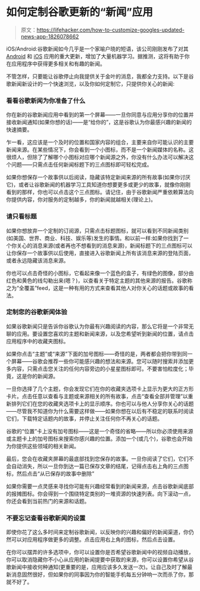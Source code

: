 # 如何定制谷歌更新的“新闻”应用

> 原文：<https://lifehacker.com/how-to-customize-googles-updated-news-app-1826078662>

iOS/Android:谷歌新闻如今几乎是一个家喻户晓的短语，该公司刚刚发布了对其 [Android](https://play.google.com/store/apps/details?id=com.google.android.apps.magazines&hl=en_US) 和 [iOS](https://itunes.apple.com/us/app/google-news/id459182288?mt=8) 应用的重大更新，增加了大量机器学习。据推测，这将有助于你在应用程序中获得更多相关和有趣的新闻。



不管怎样，只要能让谷歌停止向我提供关于金叶的消息，我都全力支持。以下是谷歌新闻新设计的一个快速浏览，以及你如何定制它，只提供你关心的新闻:

### 看看谷歌新闻为你准备了什么

你在新的谷歌新闻应用中看到的第一个屏幕——一旦你同意与应用分享你的位置并接收新闻通知(如果你想的话)——是“给你的”，这是谷歌认为你最感兴趣的新闻的快速摘要。

乍一看，这应该是一个及时的位置和国家内容的组合，主要来自你可能认识的主要新闻来源。在某些情况下，你会看到一个小图标，而不是一个新闻媒体的名称。这很烦人，但除了了解哪个小图标对应哪个新闻源之外，你没有什么办法可以解决这个问题——只需点击任何新闻标题下的三点图标即可轻松完成。

如果你想保存一个故事供以后阅读，隐藏该特定新闻来源的所有故事(如果你讨厌它)，或者让谷歌新闻的机器学习工具知道你想要更多或更少的故事，就像你刚刚看到的那样，你也可以点击这个三点图标。请记住，由于谷歌新闻严重依赖算法向你提供内容，你对服务的定制越多，你的新闻就越相关(理论上)。

### 请只看标题

如果你想放弃一个定制的订阅源，只需点击标题图标，就可以看到不同新闻类别(如美国、世界、商业、科技、娱乐等)发生的事情。和以前一样:如果你找到了一个你关心的消息来源(或者再也不想看到的消息来源)，新闻标题下的三点图标可以让你保存一个故事供以后使用，直接进入谷歌新闻上所有该消息来源的登陆页面，或者永远隐藏该消息来源。

你也可以点击奇怪的小图标，它看起来像一个蓝色的盒子，有绿色的图像，部分由红色和黄色的线勾勒出来(嗯？)，以查看关于特定主题的其他来源的报告。谷歌称之为“全覆盖”feed，这是一种有用的方式来查看其他人对你关心的话题或故事的看法。

### 定制您的谷歌新闻体验

如果谷歌新闻只是告诉你谷歌认为你最有兴趣阅读的内容，那么它将是一个非常无聊的应用。要设置您喜欢的主题和新闻来源，以及您希望听到新闻的位置，请点击应用程序中的收藏夹图标。

如果你点击“主题”或“来源”下面的加号图标——奇怪的是，两者都会把你带到同一个屏幕——谷歌会推荐一些你可能感兴趣的想法和来源。您可以随时搜索并添加更多内容，只需点击您关注的任何内容旁边的小星星图标即可。不要害怕粒度化；毕竟，这是你的新闻源。

一旦你选择了几个主题，你会发现它们在你的收藏夹选项卡上显示为更大的正方形卡片。点击任意以查看与主题或来源相关的所有故事，点击“查看全部并管理”以重新排列它们在您的收藏夹选项卡上的显示顺序。你也可以与他人分享你关心的话题——尽管我不知道你为什么需要这样做——如果你想在以后有不稳定的联系时阅读它们，下载特定话题内的故事，并停止关注任何你不再关心的话题。

谷歌的“位置”卡上没有加号图标——这是一个奇怪的省略——所以你必须使用来源或主题卡上的加号图标来搜索你感兴趣的位置。添加一个(或几个)，谷歌也会开始为你提供这些领域的相关新闻。

最后，您会在收藏夹屏幕的最底部找到您保存的故事。一旦你阅读了它们，它们不会自动消失，所以一旦你到达一篇已保存文章的结尾，记得点击右上角的三点图标，然后点击“从已保存的故事中删除”

如果你需要一点灵感来寻找你可能有兴趣经常看到的新闻来源，点击谷歌新闻底部的报摊图标。你会得到一个围绕特定类别的一堆资源的快速列表。向下滚动一点，你还会看到当前热门的来源和话题。

### 不要忘记查看谷歌新闻的设置

即使你花了这么多时间来定制谷歌新闻，以反映你的兴趣和偏好的新闻渠道，你仍然可以对应用程序做更多的调整。点击应用右上角的图标，然后点击设置。

在你可以摆弄的许多选项中，你可以设置你是否希望谷歌新闻中的视频自动播放，你可以取消隐藏你不小心从应用的新闻提要中获取的来源，你可以设置你希望从谷歌新闻中接收何种通知(更重要的是，应用应该多久发送一次)。让自己及时了解最新消息固然很好，但如果你的同事因为你的智能手机每五分钟响一次而杀了你，那就不好了。